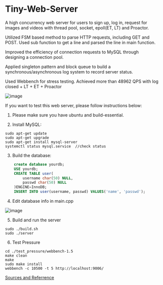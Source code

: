 # Tiny-Web-Server

A high concurrency web server for users to sign up, log in, request for images and videos with thread pool, socket, epoll(ET, LT) and Proactor.

Utilized FSM based method to parse HTTP requests, including GET and POST. Used sub function to get a line and parsed the line in main function.

Improved the efficiency of connection requests to MySQL through designing a connection pool.

Applied singleton pattern and block queue to build a synchronous/asynchronous log system to record server status.

Used Webbench for stress testing. Achieved more than 48962 QPS with log closed + LT + ET + Proactor

![image](https://github.com/Yanyu0203/Tiny-Web-Server/assets/132418583/d08d0ff8-1a00-4130-ac9a-67644fe65fed)

If you want to test this web server, please follow instructions below:

1. Please make sure you have ubuntu and build-essential.

2. Install MySQL:

```shell
sudo apt-get update
sudo apt-get upgrade
sudo apt-get install mysql-server
systemctl status mysql.service  //check status
```

3. Build the database:

```sql
	create database yourdb;
	USE yourdb;
    CREATE TABLE user(
        username char(50) NULL,
        passwd char(50) NULL
    )ENGINE=InnoDB;
    INSERT INTO user(username, passwd) VALUES('name', 'passwd');
```

4. Edit database info in main.cpp

![image](https://github.com/Yanyu0203/Tiny-Web-Server/assets/132418583/4208b5ba-bbbb-406a-99ca-694d00802928)

5. Build and run the server

```shell
sudo ./build.sh
sudo ./server
```

6. Test Pressure

```shell
cd ./test_pressure/webbench-1.5
make clean
make
sudo make install
webbench -c 10500 -t 5 http://localhost:9006/
```

[Sources and Referrence](https://github.com/qinguoyi/TinyWebServer/tree/master)
